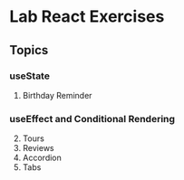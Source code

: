 # Lab React Exercises

## Topics

### useState

1. Birthday Reminder

### useEffect and Conditional Rendering

2. Tours
3. Reviews
4. Accordion
5. Tabs
